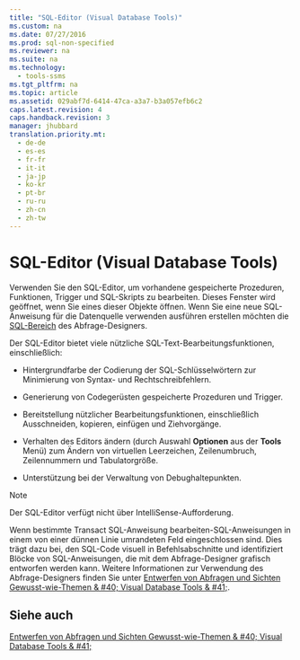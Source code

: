 ```yaml
---
title: "SQL-Editor (Visual Database Tools)"
ms.custom: na
ms.date: 07/27/2016
ms.prod: sql-non-specified
ms.reviewer: na
ms.suite: na
ms.technology: 
  - tools-ssms
ms.tgt_pltfrm: na
ms.topic: article
ms.assetid: 029abf7d-6414-47ca-a3a7-b3a057efb6c2
caps.latest.revision: 4
caps.handback.revision: 3
manager: jhubbard
translation.priority.mt: 
  - de-de
  - es-es
  - fr-fr
  - it-it
  - ja-jp
  - ko-kr
  - pt-br
  - ru-ru
  - zh-cn
  - zh-tw
---
```

# SQL-Editor (Visual Database Tools)
Verwenden Sie den SQL-Editor, um vorhandene gespeicherte Prozeduren, Funktionen, Trigger und SQL-Skripts zu bearbeiten. Dieses Fenster wird geöffnet, wenn Sie eines dieser Objekte öffnen. Wenn Sie eine neue SQL-Anweisung für die Datenquelle verwenden ausführen erstellen möchten die [SQL-Bereich](../content/SQL-Pane--Visual-Database-Tools-.md) des Abfrage-Designers.  
  
Der SQL-Editor bietet viele nützliche SQL-Text\-Bearbeitungsfunktionen, einschließlich:  
  
-   Hintergrundfarbe der Codierung der SQL-Schlüsselwörtern zur Minimierung von Syntax- und Rechtschreibfehlern.  
  
-   Generierung von Codegerüsten gespeicherte Prozeduren und Trigger.  
  
-   Bereitstellung nützlicher Bearbeitungsfunktionen, einschließlich Ausschneiden, kopieren, einfügen und Ziehvorgänge.  
  
-   Verhalten des Editors ändern (durch Auswahl **Optionen** aus der **Tools** Menü) zum Ändern von virtuellen Leerzeichen, Zeilenumbruch, Zeilennummern und Tabulatorgröße.  
  
-   Unterstützung bei der Verwaltung von Debughaltepunkten.  
  
> [!NOTE]  
> Der SQL-Editor verfügt nicht über IntelliSense-Aufforderung.  
  
Wenn bestimmte Transact SQL-Anweisung bearbeiten\-SQL-Anweisungen in einem von einer dünnen Linie umrandeten Feld eingeschlossen sind. Dies trägt dazu bei, den SQL-Code visuell in Befehlsabschnitte und identifiziert Blöcke von SQL-Anweisungen, die mit dem Abfrage-Designer grafisch entworfen werden kann. Weitere Informationen zur Verwendung des Abfrage-Designers finden Sie unter [Entwerfen von Abfragen und Sichten Gewusst-wie-Themen & #40; Visual Database Tools & #41;](../content/Design-Queries-and-Views-How-to-Topics--Visual-Database-Tools-.md).  
  
## Siehe auch  
[Entwerfen von Abfragen und Sichten Gewusst-wie-Themen & #40; Visual Database Tools & #41;](../content/Design-Queries-and-Views-How-to-Topics--Visual-Database-Tools-.md)  
  
